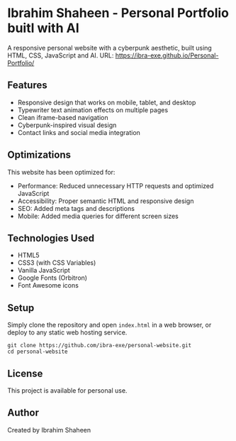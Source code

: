 # Ibrahim Shaheen - Personal Portfolio buitl with AI

A responsive personal website with a cyberpunk aesthetic, built using HTML, CSS, JavaScript and AI.
URL: https://ibra-exe.github.io/Personal-Portfolio/

## Features

- Responsive design that works on mobile, tablet, and desktop
- Typewriter text animation effects on multiple pages
- Clean iframe-based navigation
- Cyberpunk-inspired visual design
- Contact links and social media integration

## Optimizations

This website has been optimized for:

- Performance: Reduced unnecessary HTTP requests and optimized JavaScript
- Accessibility: Proper semantic HTML and responsive design
- SEO: Added meta tags and descriptions
- Mobile: Added media queries for different screen sizes

## Technologies Used

- HTML5
- CSS3 (with CSS Variables)
- Vanilla JavaScript
- Google Fonts (Orbitron)
- Font Awesome icons

## Setup

Simply clone the repository and open `index.html` in a web browser, or deploy to any static web hosting service.

```
git clone https://github.com/ibra-exe/personal-website.git
cd personal-website
```

## License

This project is available for personal use.

## Author

Created by Ibrahim Shaheen
